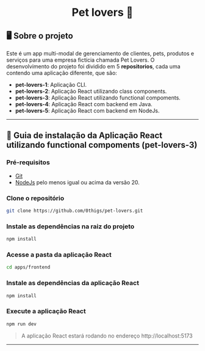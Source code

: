 <h1 align="center">Pet lovers 🐶</h1>

## 🖥️ Sobre o projeto

Este é um app multi-modal de gerenciamento de clientes, pets, produtos e serviços para uma empresa fictícia chamada Pet Lovers. O desenvolvimento do projeto foi dividido em 5 **repositorios**, cada uma contendo uma aplicação diferente, que são:
- **pet-lovers-1**: Aplicação CLI.
- **pet-lovers-2**: Aplicação React utilizando class components. 
- **pet-lovers-3**: Aplicação React utilizando functional compoments. 
- **pet-lovers-4**: Aplicação React com backend em Java.
- **pet-lovers-5**: Aplicação React com backend em NodeJs.

---

## 📖 Guia de instalação da Aplicação React utilizando functional compoments (pet-lovers-3)

### Pré-requisitos

- [Git](https://git-scm.com/)
- [NodeJs](https://www.python.org/) pelo menos igual ou acima da versão 20.

### Clone o repositório

```bash
git clone https://github.com/0thigs/pet-lovers.git
```

### Instale as dependências na raiz do projeto

```bash
npm install
```

### Acesse a pasta da aplicação React

```bash
cd apps/frontend
```

### Instale as dependências da aplicação React

```bash
npm install
```

### Execute a aplicação React

```bash
npm run dev
```

> A aplicação React estará rodando no endereço http://localhost:5173

---
